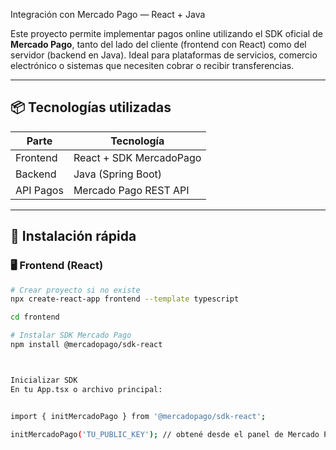 Integración con Mercado Pago — React + Java

Este proyecto permite implementar pagos online utilizando el SDK oficial de **Mercado Pago**, tanto del lado del cliente (frontend con React) como del servidor (backend en Java). Ideal para plataformas de servicios, comercio electrónico o sistemas que necesiten cobrar o recibir transferencias.

---

## 📦 Tecnologías utilizadas

| Parte        | Tecnología              |
|--------------|--------------------------|
| Frontend     | React + SDK MercadoPago |
| Backend      | Java (Spring Boot)      |
| API Pagos    | Mercado Pago REST API   |

---

## 🚀 Instalación rápida

### 🖥️ Frontend (React)

```bash
# Crear proyecto si no existe
npx create-react-app frontend --template typescript

cd frontend

# Instalar SDK Mercado Pago
npm install @mercadopago/sdk-react



Inicializar SDK
En tu App.tsx o archivo principal:


import { initMercadoPago } from '@mercadopago/sdk-react';

initMercadoPago('TU_PUBLIC_KEY'); // obtené desde el panel de Mercado Pago
